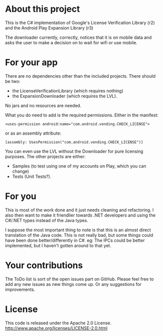 # About this project

This is the C# implementation of Google's License Verification Library (r2) 
and the Android Play Expansion Library (r3)

The downloader currently, correctly, notices that it is on mobile data and 
asks the user to make a decision on to wait for wifi or use mobile.

# For your app

There are no dependencies other than the included projects. 
There should be two:
 - the LicenseVerificationLibrary (which requires nothing) 
 - the ExpansionDownloader (which requires the LVL). 

No jars and no resources are needed.

What you do need to add is the required permissions. Either in the manifest:

    <uses-permission android:name="com.android.vending.CHECK_LICENSE">

or as an assembly attribute:

    [assembly: UsesPermission("com.android.vending.CHECK_LICENSE")]

You can even use the LVL without the Downloader for pure licensing purposes.
The other projects are either:
 - Samples (to test using one of my accounts on Play, which you can change) 
 - Tests (Unit Tests?).

# For you

This is most of the work done and it just needs cleaning and refactoring. 
I also then want to make it friendlier towards .NET developers and using the 
C#/.NET types instead of the Java types.

I suppose the most important thing to note is that this is an almost direct 
translation of the Java code. 
This is not really bad, but some things could have been done better/differently
in C#. eg: The IPCs could be better implemented, but I haven't gotten around
to that yet.

# Your contributions

The ToDo list is sort of the open issues part on GitHub. 
Please feel free to add any new issues as new things come up. 
Or any suggestions for improvements.

# License

This code is released under the Apache 2.0 License.
http://www.apache.org/licenses/LICENSE-2.0.html